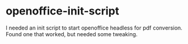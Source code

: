 openoffice-init-script
======================

I needed an init script to start openoffice headless for pdf conversion. Found one that worked, but needed some tweaking.

